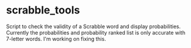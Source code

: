 # scrabble_tools
Script to check the validity of a Scrabble word and display probabilities. Currently the probabilities and probability ranked list is only accurate with 7-letter words. I'm working on fixing this.
